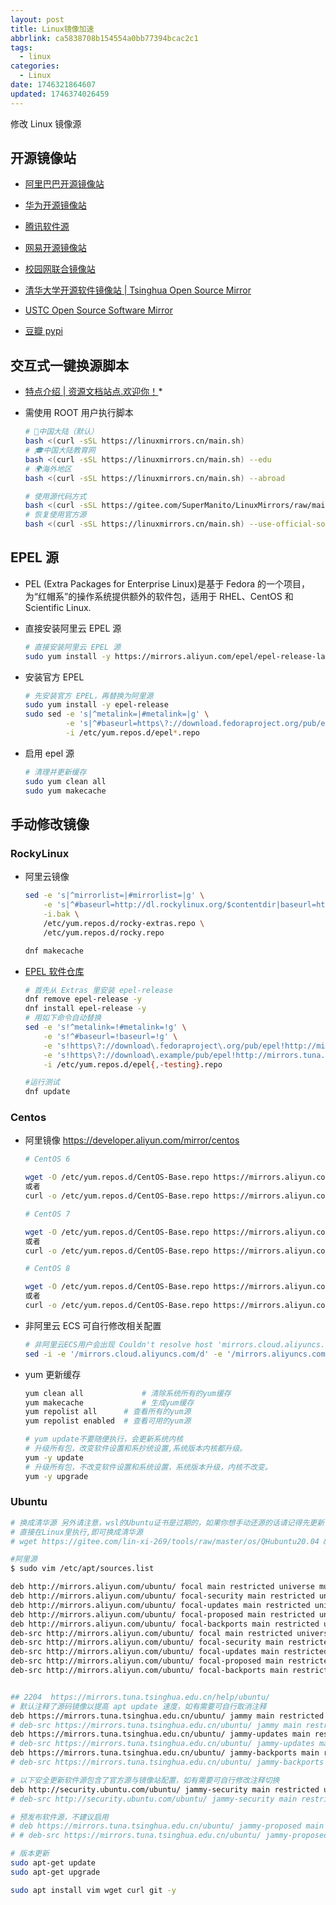 ```yaml
---
layout: post
title: Linux镜像加速
abbrlink: ca5838708b154554a0bb77394bcac2c1
tags:
  - linux
categories:
  - Linux
date: 1746321864607
updated: 1746374026459
---
```


修改 Linux 镜像源

<!-- more -->

## 开源镜像站

- [阿里巴巴开源镜像站](https://developer.aliyun.com/mirror/)

- [华为开源镜像站](https://mirrors.huaweicloud.com/home)

- [腾讯软件源](https://mirrors.cloud.tencent.com/)

- [网易开源镜像站](https://mirrors.163.com/)

- [校园网联合镜像站](https://mirrors.cernet.edu.cn/)

- [清华大学开源软件镜像站 | Tsinghua Open Source Mirror](https://mirrors.tuna.tsinghua.edu.cn/)

- [USTC Open Source Software Mirror](https://mirrors.ustc.edu.cn/)

- [豆瓣 pypi](https://mirrors.cloud.tencent.com/pypi/)

## 交互式一键换源脚本

- [特点介绍 | 资源文档站点.欢迎你！](https://docs.mjbox.site/huanyuan.html)\*

- 需使用 ROOT 用户执行脚本

  ```sh
  # 🏡中国大陆（默认）
  bash <(curl -sSL https://linuxmirrors.cn/main.sh)
  # 🎓中国大陆教育网
  bash <(curl -sSL https://linuxmirrors.cn/main.sh) --edu
  # 🌍海外地区
  bash <(curl -sSL https://linuxmirrors.cn/main.sh) --abroad

  # 使用源代码方式
  bash <(curl -sSL https://gitee.com/SuperManito/LinuxMirrors/raw/main/ChangeMirrors.sh)
  # 恢复使用官方源
  bash <(curl -sSL https://linuxmirrors.cn/main.sh) --use-official-source
  ```

## EPEL 源

- PEL (Extra Packages for Enterprise Linux)是基于 Fedora 的一个项目，为“红帽系”的操作系统提供额外的软件包，适用于 RHEL、CentOS 和 Scientific Linux.

- 直接安装阿里云 EPEL 源
  ```sh
  # 直接安装阿里云 EPEL 源
  sudo yum install -y https://mirrors.aliyun.com/epel/epel-release-latest-$(rpm -E %rhel).noarch.rpm
  ```

- 安装官方 EPEL

  ```sh
  # 先安装官方 EPEL，再替换为阿里源
  sudo yum install -y epel-release
  sudo sed -e 's|^metalink=|#metalink=|g' \
           -e 's|^#baseurl=https\?://download.fedoraproject.org/pub/epel|baseurl=https://mirrors.aliyun.com/epel|g' \
           -i /etc/yum.repos.d/epel*.repo
  ```

- 启用 epel 源

  ```sh
  # 清理并更新缓存
  sudo yum clean all
  sudo yum makecache
  ```

## 手动修改镜像

### RockyLinux

- 阿里云镜像

  ```sh
  sed -e 's|^mirrorlist=|#mirrorlist=|g' \
      -e 's|^#baseurl=http://dl.rockylinux.org/$contentdir|baseurl=https://mirrors.aliyun.com/rockylinux|g' \
      -i.bak \
      /etc/yum.repos.d/rocky-extras.repo \
      /etc/yum.repos.d/rocky.repo

  dnf makecache
  ```

- [EPEL 软件仓库](https://mirrors.tuna.tsinghua.edu.cn/help/epel/)

  ```sh
  # 首先从 Extras 里安装 epel-release
  dnf remove epel-release -y
  dnf install epel-release -y
  # 用如下命令自动替换
  sed -e 's!^metalink=!#metalink=!g' \
      -e 's!^#baseurl=!baseurl=!g' \
      -e 's!https\?://download\.fedoraproject\.org/pub/epel!http://mirrors.tuna.tsinghua.edu.cn/epel!g' \
      -e 's!https\?://download\.example/pub/epel!http://mirrors.tuna.tsinghua.edu.cn/epel!g' \
      -i /etc/yum.repos.d/epel{,-testing}.repo

  #运行测试
  dnf update
  ```

### Centos

- 阿里镜像 <https://developer.aliyun.com/mirror/centos>

  ```sh
  # CentOS 6

  wget -O /etc/yum.repos.d/CentOS-Base.repo https://mirrors.aliyun.com/repo/Centos-6.repo
  或者
  curl -o /etc/yum.repos.d/CentOS-Base.repo https://mirrors.aliyun.com/repo/Centos-6.repo
  ```

  ```sh
  # CentOS 7

  wget -O /etc/yum.repos.d/CentOS-Base.repo https://mirrors.aliyun.com/repo/Centos-7.repo
  或者
  curl -o /etc/yum.repos.d/CentOS-Base.repo https://mirrors.aliyun.com/repo/Centos-7.repo
  ```

  ```sh
  # CentOS 8

  wget -O /etc/yum.repos.d/CentOS-Base.repo https://mirrors.aliyun.com/repo/Centos-8.repo
  或者
  curl -o /etc/yum.repos.d/CentOS-Base.repo https://mirrors.aliyun.com/repo/Centos-8.repo
  ```

- 非阿里云 ECS 可自行修改相关配置

  ```sh
  # 非阿里云ECS用户会出现 Couldn't resolve host 'mirrors.cloud.aliyuncs.com' 信息，不影响使用。
  sed -i -e '/mirrors.cloud.aliyuncs.com/d' -e '/mirrors.aliyuncs.com/d' /etc/yum.repos.d/CentOS-Base.repo

  ```

- yum 更新缓存

  ```sh
  yum clean all     		# 清除系统所有的yum缓存
  yum makecache     		# 生成yum缓存
  yum repolist all		# 查看所有的yum源
  yum repolist enabled	# 查看可用的yum源

  # yum update不要随便执行，会更新系统内核
  # 升级所有包，改变软件设置和系抄统设置,系统版本内核都升级。
  yum -y update
  # 升级所有包，不改变软件设置和系统设置，系统版本升级，内核不改变。
  yum -y upgrade
  ```

### Ubuntu

```sh
# 换成清华源 另外请注意，wsl的Ubuntu证书是过期的，如果你想手动还源的话请记得先更新证书
# 直接在Linux里执行,即可换成清华源
# wget https://gitee.com/lin-xi-269/tools/raw/master/os/QHubuntu20.04 && bash QHubuntu20.04

#阿里源
$ sudo vim /etc/apt/sources.list

deb http://mirrors.aliyun.com/ubuntu/ focal main restricted universe multiverse
deb http://mirrors.aliyun.com/ubuntu/ focal-security main restricted universe multiverse
deb http://mirrors.aliyun.com/ubuntu/ focal-updates main restricted universe multiverse
deb http://mirrors.aliyun.com/ubuntu/ focal-proposed main restricted universe multiverse
deb http://mirrors.aliyun.com/ubuntu/ focal-backports main restricted universe multiverse
deb-src http://mirrors.aliyun.com/ubuntu/ focal main restricted universe multiverse
deb-src http://mirrors.aliyun.com/ubuntu/ focal-security main restricted universe multiverse
deb-src http://mirrors.aliyun.com/ubuntu/ focal-updates main restricted universe multiverse
deb-src http://mirrors.aliyun.com/ubuntu/ focal-proposed main restricted universe multiverse
deb-src http://mirrors.aliyun.com/ubuntu/ focal-backports main restricted universe multiverse


## 2204  https://mirrors.tuna.tsinghua.edu.cn/help/ubuntu/
# 默认注释了源码镜像以提高 apt update 速度，如有需要可自行取消注释
deb https://mirrors.tuna.tsinghua.edu.cn/ubuntu/ jammy main restricted universe multiverse
# deb-src https://mirrors.tuna.tsinghua.edu.cn/ubuntu/ jammy main restricted universe multiverse
deb https://mirrors.tuna.tsinghua.edu.cn/ubuntu/ jammy-updates main restricted universe multiverse
# deb-src https://mirrors.tuna.tsinghua.edu.cn/ubuntu/ jammy-updates main restricted universe multiverse
deb https://mirrors.tuna.tsinghua.edu.cn/ubuntu/ jammy-backports main restricted universe multiverse
# deb-src https://mirrors.tuna.tsinghua.edu.cn/ubuntu/ jammy-backports main restricted universe multiverse

# 以下安全更新软件源包含了官方源与镜像站配置，如有需要可自行修改注释切换
deb http://security.ubuntu.com/ubuntu/ jammy-security main restricted universe multiverse
# deb-src http://security.ubuntu.com/ubuntu/ jammy-security main restricted universe multiverse

# 预发布软件源，不建议启用
# deb https://mirrors.tuna.tsinghua.edu.cn/ubuntu/ jammy-proposed main restricted universe multiverse
# # deb-src https://mirrors.tuna.tsinghua.edu.cn/ubuntu/ jammy-proposed main restricted universe multiverse

# 版本更新
sudo apt-get update
sudo apt-get upgrade

sudo apt install vim wget curl git -y
```
